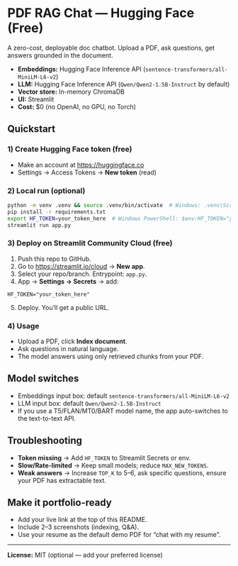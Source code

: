 # PDF RAG Chat — Hugging Face (Free)

A zero-cost, deployable doc chatbot. Upload a PDF, ask questions, get answers grounded in the document.

- **Embeddings:** Hugging Face Inference API (`sentence-transformers/all-MiniLM-L6-v2`)
- **LLM:** Hugging Face Inference API (`Qwen/Qwen2-1.5B-Instruct` by default)
- **Vector store:** In-memory ChromaDB
- **UI:** Streamlit
- **Cost:** $0 (no OpenAI, no GPU, no Torch)

## Quickstart

### 1) Create Hugging Face token (free)
- Make an account at https://huggingface.co
- Settings → Access Tokens → **New token** (read)

### 2) Local run (optional)
```bash
python -m venv .venv && source .venv/bin/activate  # Windows: .venv\Scripts\activate
pip install -r requirements.txt
export HF_TOKEN=your_token_here  # Windows PowerShell: $env:HF_TOKEN="your_token_here"
streamlit run app.py
```

### 3) Deploy on Streamlit Community Cloud (free)
1. Push this repo to GitHub.
2. Go to https://streamlit.io/cloud → **New app**.
3. Select your repo/branch. Entrypoint: `app.py`.
4. App → **Settings → Secrets** → add:
```
HF_TOKEN="your_token_here"
```
5. Deploy. You’ll get a public URL.

### 4) Usage
- Upload a PDF, click **Index document**.
- Ask questions in natural language.
- The model answers using only retrieved chunks from your PDF.

## Model switches
- Embeddings input box: default `sentence-transformers/all-MiniLM-L6-v2`
- LLM input box: default `Qwen/Qwen2-1.5B-Instruct`
- If you use a T5/FLAN/MT0/BART model name, the app auto-switches to the text-to-text API.

## Troubleshooting
- **Token missing** → Add `HF_TOKEN` to Streamlit Secrets or env.
- **Slow/Rate-limited** → Keep small models; reduce `MAX_NEW_TOKENS`.
- **Weak answers** → Increase `TOP_K` to 5–6, ask specific questions, ensure your PDF has extractable text.

## Make it portfolio-ready
- Add your live link at the top of this README.
- Include 2–3 screenshots (indexing, Q&A).
- Use your resume as the default demo PDF for “chat with my resume”.

---

**License:** MIT (optional — add your preferred license)
